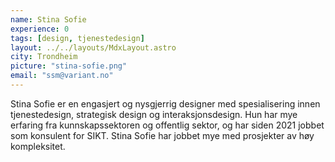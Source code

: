 ```yaml
---
name: Stina Sofie
experience: 0
tags: [design, tjenestedesign]
layout: ../../layouts/MdxLayout.astro
city: Trondheim
picture: "stina-sofie.png"
email: "ssm@variant.no"
---
```


Stina Sofie er en engasjert og nysgjerrig designer med spesialisering innen
tjenestedesign, strategisk design og interaksjonsdesign. Hun har mye erfaring
fra kunnskapssektoren og offentlig sektor, og har siden 2021 jobbet som
konsulent for SIKT. Stina Sofie har jobbet mye med prosjekter av høy
kompleksitet.
